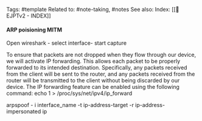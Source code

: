 Tags: #template 
Related to: #note-taking, #notes
See also: 
Index: [[📁EJPTv2 - INDEX]] 

#### ARP poisioning MITM


Open wireshark - select interface- start capture

To ensure that packets are not dropped when they flow through our device, we will activate IP forwarding. This allows each packet to be properly forwarded to its intended destination. Specifically, any packets received from the client will be sent to the router, and any packets received from the router will be transmitted to the client without being discarded by our device. The IP forwarding feature can be enabled using the following command:
echo 1 > /proc/sys/net/ipv4/ip_forward

arpspoof - i interface_name -t ip-address-target -r ip-address-impersonated ip